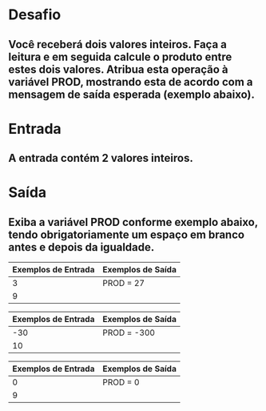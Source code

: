 # Desafio
## Você receberá dois valores inteiros. Faça a leitura e em seguida calcule o produto entre estes dois valores. Atribua esta operação à variável PROD, mostrando esta de acordo com a mensagem de saída esperada (exemplo abaixo).   

# Entrada
## A entrada contém 2 valores inteiros.

# Saída
## Exiba a variável PROD conforme exemplo abaixo, tendo obrigatoriamente um espaço em branco antes e depois da igualdade.

| Exemplos de Entrada  | Exemplos de Saída  |  
|----------------------|--------------------|
|  3                   |    PROD = 27       | 
|  9                   |                    | 


| Exemplos de Entrada  | Exemplos de Saída  |  
|----------------------|--------------------|
|  -30                 |    PROD = -300     | 
|  10                  |                    |


| Exemplos de Entrada  | Exemplos de Saída  |  
|----------------------|--------------------|
|  0                   |    PROD = 0        | 
|  9                   |                    | 
